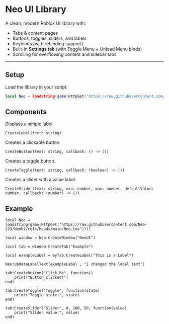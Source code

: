 # Neo UI Library

A clean, modern Roblox UI library with:
- Tabs & content pages
- Buttons, toggles, sliders, and labels
- Keybinds (with rebinding support)
- Built-in **Settings tab** (with Toggle Menu + Unload Menu binds)
- Scrolling for overflowing content and sidebar tabs

---

## Setup

Load the library in your script:

```lua
local Neo = loadstring(game:HttpGet("https://raw.githubusercontent.com/Neo-223/NeoUi/main/Neo.lua"))()
```

## Components

Displays a simple label.
```
CreateLabel(text: string)
```
Creates a clickable button.
```
CreateButton(text: string, callback: () -> ())
```
Creates a toggle button.
```
CreateToggle(text: string, callback: (boolean) -> ())
```
Creates a slider with a value label.
```
CreateSlider(text: string, min: number, max: number, defaultValue: number, callback: (number) -> ())
```
## Example
```
local Neo = loadstring(game:HttpGet("https://raw.githubusercontent.com/Neo-223/NeoUi/refs/heads/main/Neo.lua"))()

local window = Neo:CreateWindow("NeoUI")

local tab = window:CreateTab("Example")

local exampleLabel = myTab:CreateLabel("This is a Label") 

Neo:UpdateLabelText(exampleLabel , "I changed the label text")

tab:CreateButton("Click Me", function()
    print("Button clicked!")
end)

tab:CreateToggle("Toggle", function(state)
    print("Toggle state:", state)
end)

tab:CreateSlider("Slider", 0, 100, 50, function(value)
    print("Slider value:", value)
end)
```
